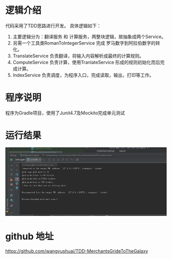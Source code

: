 # 逻辑介绍
代码采用了TDD思路进行开发。
具体逻辑如下：
 1. 主要逻辑分为：翻译服务 和 计算服务，两整块逻辑，故抽象成两个Service。 
 2. 另需一个工具类RomanToIntegerService 完成 罗马数字到阿拉伯数字的转化。
 3. TranslateService 负责翻译，将输入内容解析成最终的计算规则。
 4. ComputeService 负责计算，使用TranlateService 形成的规则初始化而后完成计算。
 5. IndexService 负责调度，为程序入口，完成读取，输出，打印等工作。

# 程序说明
程序为Gradle项目，使用了Junit4.7及Mockito完成单元测试

# 运行结果
![运行结果](https://github.com/wangyushuai/TDD-MerchantsGrideToTheGalaxy/blob/master/result.png)


# github 地址
https://github.com/wangyushuai/TDD-MerchantsGrideToTheGalaxy
 
 
 
